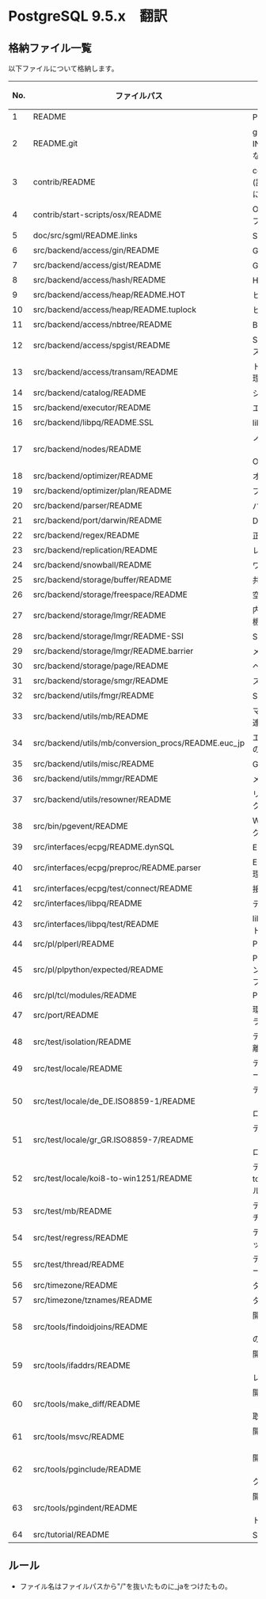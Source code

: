 # PostgreSQL 9.5.x　翻訳

## 格納ファイル一覧
  以下ファイルについて格納します。

|No.|ファイルパス|概要|行数|有無|
| --- | --- | --- | --- | --- |
|1|README|PostgreSQLの概要|27||
|2|README.git|gitリポジトリにINSTALLファイルがない説明|14||
|3|contrib/README|contribツールの概要(詳細はドキュメントに移管)|28||
|4|contrib/start-scripts/osx/README|OS X用の起動スクリプト|3||
|5|doc/src/sgml/README.links|SGML文書のリンク|46||
|6|src/backend/access/gin/README|GINインデックス|379||
|7|src/backend/access/gist/README|GiSTインデックス|419||
|8|src/backend/access/hash/README|HASHインデックス|467||
|9|src/backend/access/heap/README.HOT|ヒープのHOT更新|499||
|10|src/backend/access/heap/README.tuplock|ヒープのタプルロック|144||
|11|src/backend/access/nbtree/README|B-Treeインデックス|656||
|12|src/backend/access/spgist/README|SP-GiSTインデックス|373||
|13|src/backend/access/transam/README|トランザクション管理|850||
|14|src/backend/catalog/README|システムカタログ|111||
|15|src/backend/executor/README|エグゼキュータ|202||
|16|src/backend/libpq/README.SSL|libpqのSSL接続|60||
|17|src/backend/nodes/README|ノードシステム（PostgreSQL自前のOOP的機構）|80||
|18|src/backend/optimizer/README|オプティマイザ|854||
|19|src/backend/optimizer/plan/README|プランナ|158||
|20|src/backend/parser/README|パーサ|30||
|21|src/backend/port/darwin/README|Darwin依存のコード|36||
|22|src/backend/regex/README|正規表現|371||
|23|src/backend/replication/README|レプリケーション|99||
|24|src/backend/snowball/README|ワードステミング|49||
|25|src/backend/storage/buffer/README|共有バッファ管理|282||
|26|src/backend/storage/freespace/README|空き領域マップ|196||
|27|src/backend/storage/lmgr/README|内部レベルのロック機構|639||
|28|src/backend/storage/lmgr/README-SSI|SSI TX分離レベル|629||
|29|src/backend/storage/lmgr/README.barrier|メモリバリア|199||
|30|src/backend/storage/page/README|ページ管理|63||
|31|src/backend/storage/smgr/README|ストレージマネージャ|58||
|32|src/backend/utils/fmgr/README|SQL関数呼び出し機構|556||
|33|src/backend/utils/mb/README|マルチバイト文字関連ソースの説明|20||
|34|src/backend/utils/mb/conversion_procs/README.euc_jp|エンコード変換関数の追加方法|83||
|35|src/backend/utils/misc/README|GUCパラメータ実装|295||
|36|src/backend/utils/mmgr/README|メモリアロケータ|448||
|37|src/backend/utils/resowner/README|リソースオーナによるクリーンアップ機構|86||
|38|src/bin/pgevent/README|Windowsイベントログ用DLL|20||
|39|src/interfaces/ecpg/README.dynSQL|ECPGの動的SQL|11||
|40|src/interfaces/ecpg/preproc/README.parser|ECPG特有のパース処理|42||
|41|src/interfaces/ecpg/test/connect/README|接続テストの説明|9||
|42|src/interfaces/libpq/README|ディレクトリの内容|3||
|43|src/interfaces/libpq/test/README|libpq用テストスイート|7||
|44|src/pl/plperl/README|PL/Perl|10||
|45|src/pl/plpython/expected/README|PL/Pythonのバージョン別テスト予想結果ファイル|12||
|46|src/pl/tcl/modules/README|PL/Tcl|18||
|47|src/port/README|環境差吸収用ライブラリlibpgport|32||
|48|src/test/isolation/README|テストツール（TX分離性）|117||
|49|src/test/locale/README|テストツール（ロケール）|28||
|50|src/test/locale/de_DE.ISO8859-1/README|テストツール（de_DE.ISO8859-1ロケール）|4||
|51|src/test/locale/gr_GR.ISO8859-7/README|テストツール（gr_GR.ISO8859-7ロケール）|4||
|52|src/test/locale/koi8-to-win1251/README|テストツール（koi8-to-win1251ロケール）|6||
|53|src/test/mb/README|テストツール（マルチバイト文字）|10||
|54|src/test/regress/README|テストツール（スレッド）|3||
|55|src/test/thread/README|テストツール（ロケール）|54||
|56|src/timezone/README|タイムゾーン|42||
|57|src/timezone/tznames/README|タイムゾーン略名|34||
|58|src/tools/findoidjoins/README|開発用ツール（findoidjoins:OID列の結合調査）|208||
|59|src/tools/ifaddrs/README|開発用ツール（ifaddrs:IPv4/6アドレス調査）|12||
|60|src/tools/make_diff/README|開発用ツール（make_diff:diff一括取得）|39||
|61|src/tools/msvc/README|開発用ツール（MS VCビルド）|103||
|62|src/tools/pginclude/README|開発用ツール（pginclude:#includeクリーンアップ）|55||
|63|src/tools/pgindent/README|開発用ツール（pgindent:インデント整形）|113||
|64|src/tutorial/README|SQLチュートリアル|16||

## ルール
+ ファイル名はファイルパスから"/"を抜いたものに_jaをつけたもの。
